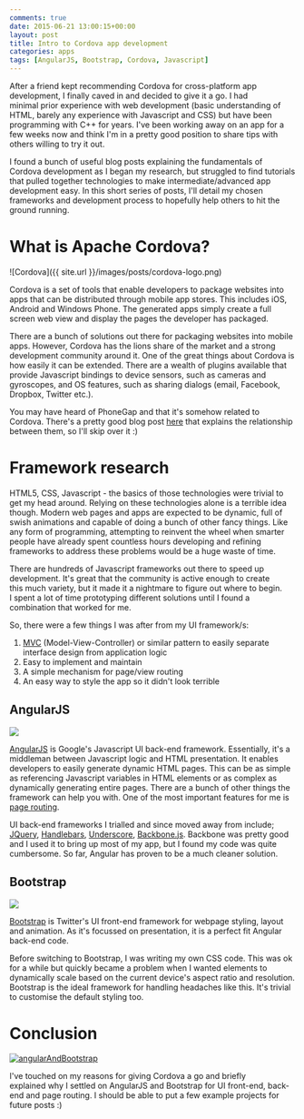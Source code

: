 ```yaml
---
comments: true
date: 2015-06-21 13:00:15+00:00
layout: post
title: Intro to Cordova app development
categories: apps
tags: [AngularJS, Bootstrap, Cordova, Javascript]
---
```


After a friend kept recommending Cordova for cross-platform app development, I finally caved in and decided to give it a go. I had minimal prior experience with web development (basic understanding of HTML, barely any experience with Javascript and CSS) but have been programming with C++ for years. I've been working away on an app for a few weeks now and think I'm in a pretty good position to share tips with others willing to try it out.

I found a bunch of useful blog posts explaining the fundamentals of Cordova development as I began my research, but struggled to find tutorials that pulled together technologies to make intermediate/advanced app development easy. In this short series of posts, I'll detail my chosen frameworks and development process to hopefully help others to hit the ground running.


# What is Apache Cordova?

![Cordova]({{ site.url }}/images/posts/cordova-logo.png)

Cordova is a set of tools that enable developers to package websites into apps that can be distributed through mobile app stores. This includes iOS, Android and Windows Phone. The generated apps simply create a full screen web view and display the pages the developer has packaged.

There are a bunch of solutions out there for packaging websites into mobile apps. However, Cordova has the lions share of the market and a strong development community around it. One of the great things about Cordova is how easily it can be extended. There are a wealth of plugins available that provide Javascript bindings to device sensors, such as cameras and gyroscopes, and OS features, such as sharing dialogs (email, Facebook, Dropbox, Twitter etc.).

You may have heard of PhoneGap and that it's somehow related to Cordova. There's a pretty good blog post [here](http://phonegap.com/2012/03/19/phonegap-cordova-and-what’s-in-a-name/) that explains the relationship between them, so I'll skip over it :)

# Framework research

HTML5, CSS, Javascript - the basics of those technologies were trivial to get my head around. Relying on these technologies alone is a terrible idea though. Modern web pages and apps are expected to be dynamic, full of swish animations and capable of doing a bunch of other fancy things. Like any form of programming, attempting to reinvent the wheel when smarter people have already spent countless hours developing and refining frameworks to address these problems would be a huge waste of time.

There are hundreds of Javascript frameworks out there to speed up development. It's great that the community is active enough to create this much variety, but it made it a nightmare to figure out where to begin. I spent a lot of time prototyping different solutions until I found a combination that worked for me.

So, there were a few things I was after from my UI framework/s:
	
  1. [MVC](https://en.wikipedia.org/wiki/Model–view–controller) (Model-View-Controller) or similar pattern to easily separate interface design from application logic
  2. Easy to implement and maintain
  3. A simple mechanism for page/view routing
  4. An easy way to style the app so it didn't look terrible


## AngularJS

[![](https://angularjs.org/img/AngularJS-large.png)](https://angularjs.org)

[AngularJS](https://angularjs.org) is Google's Javascript UI back-end framework. Essentially, it's a middleman between Javascript logic and HTML presentation. It enables developers to easily generate dynamic HTML pages. This can be as simple as referencing Javascript variables in HTML elements or as complex as dynamically generating entire pages. There are a bunch of other things the framework can help you with. One of the most important features for me is [page routing](https://docs.angularjs.org/api/ngRoute).

UI back-end frameworks I trialled and since moved away from include; [JQuery](http://jquery.com), [Handlebars](http://handlebarsjs.com), [Underscore](http://underscorejs.org), [Backbone.js](http://backbonejs.org). Backbone was pretty good and I used it to bring up most of my app, but I found my code was quite cumbersome. So far, Angular has proven to be a much cleaner solution.


## Bootstrap

[![](https://upload.wikimedia.org/wikipedia/commons/thumb/e/ea/Boostrap_logo.svg/2000px-Boostrap_logo.svg.png)](http://getbootstrap.com)

[Bootstrap](http://getbootstrap.com) is Twitter's UI front-end framework for webpage styling, layout and animation. As it's focussed on presentation, it is a perfect fit Angular back-end code.

Before switching to Bootstrap, I was writing my own CSS code. This was ok for a while but quickly became a problem when I wanted elements to dynamically scale based on the current device's aspect ratio and resolution. Bootstrap is the ideal framework for handling headaches like this. It's trivial to customise the default styling too.


# Conclusion

[![angularAndBootstrap](https://joedavisdev.files.wordpress.com/2015/06/angularandbootstrap1.png?w=300)](https://joedavisdev.files.wordpress.com/2015/06/angularandbootstrap1.png)

I've touched on my reasons for giving Cordova a go and briefly explained why I settled on AngularJS and Bootstrap for UI front-end, back-end and page routing. I should be able to put a few example projects for future posts :)
